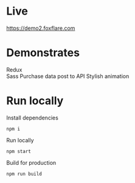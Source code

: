 # Live
https://demo2.foxflare.com

# Demonstrates
Redux  
Sass
Purchase data post to API
Stylish animation


# Run locally
Install dependencies
```
npm i
```
Run locally
```
npm start
```
Build for production
```
npm run build
```
